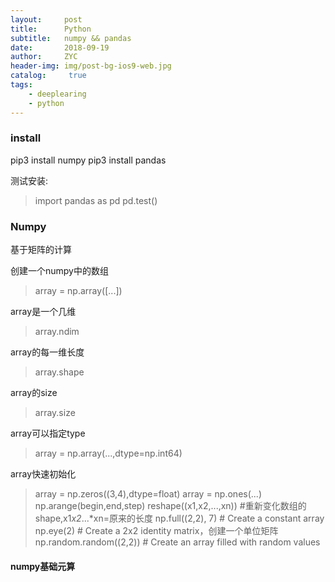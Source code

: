 ```yaml
---
layout:     post
title:      Python
subtitle:   numpy && pandas
date:       2018-09-19
author:     ZYC
header-img: img/post-bg-ios9-web.jpg
catalog: 	 true
tags:
    - deeplearing
    - python
---
```


### install

pip3 install numpy
pip3 install pandas

测试安装:

>import pandas as pd
pd.test()

### Numpy

基于矩阵的计算

创建一个numpy中的数组
> array = np.array([...])

array是一个几维
> array.ndim

array的每一维长度
> array.shape

array的size
> array.size

array可以指定type
>array = np.array(...,dtype=np.int64)

array快速初始化
> array = np.zeros((3,4),dtype=float)
array = np.ones(...)
np.arange(begin,end,step) 
reshape((x1,x2,...,xn)) #重新变化数组的shape,x1*x2*...*xn=原来的长度
np.full((2,2), 7)  # Create a constant array
np.eye(2)         # Create a 2x2 identity matrix，创建一个单位矩阵
np.random.random((2,2))  # Create an array filled with random values

#### numpy基础元算

